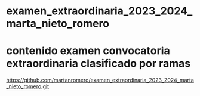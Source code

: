 # examen_extraordinaria_2023_2024_marta_nieto_romero
# contenido examen convocatoria extraordinaria clasificado por ramas
https://github.com/martanromero/examen_extraordinaria_2023_2024_marta_nieto_romero.git
